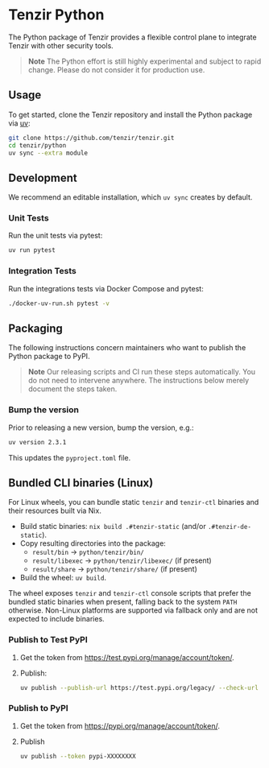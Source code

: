 # Tenzir Python

The Python package of Tenzir provides a flexible control plane to integrate Tenzir
with other security tools.

> **Note**
> The Python effort is still highly experimental and subject to rapid change.
> Please do not consider it for production use.

## Usage

To get started, clone the Tenzir repository and install the Python package via
[uv](https://docs.astral.sh/uv/):

```bash
git clone https://github.com/tenzir/tenzir.git
cd tenzir/python
uv sync --extra module
```

## Development

We recommend an editable installation, which `uv sync` creates by default.

### Unit Tests

Run the unit tests via pytest:

```bash
uv run pytest
```

### Integration Tests

Run the integrations tests via Docker Compose and pytest:

```bash
./docker-uv-run.sh pytest -v
```

## Packaging

The following instructions concern maintainers who want to publish the Python
package to PyPI.

> **Note**
> Our releasing scripts and CI run these steps automatically. You do not need to
> intervene anywhere. The instructions below merely document the steps taken.

### Bump the version

Prior to releasing a new version, bump the version, e.g.:

```bash
uv version 2.3.1
```

This updates the `pyproject.toml` file.

## Bundled CLI binaries (Linux)

For Linux wheels, you can bundle static `tenzir` and `tenzir-ctl` binaries and their resources built via Nix.

- Build static binaries: `nix build .#tenzir-static` (and/or `.#tenzir-de-static`).
- Copy resulting directories into the package:
  - `result/bin` → `python/tenzir/bin/`
  - `result/libexec` → `python/tenzir/libexec/` (if present)
  - `result/share` → `python/tenzir/share/` (if present)
- Build the wheel: `uv build`.

The wheel exposes `tenzir` and `tenzir-ctl` console scripts that prefer the bundled
static binaries when present, falling back to the system `PATH` otherwise. Non-Linux
platforms are supported via fallback only and are not expected to include binaries.

### Publish to Test PyPI

1. Get the token from <https://test.pypi.org/manage/account/token/>.

2. Publish:

   ```bash
   uv publish --publish-url https://test.pypi.org/legacy/ --check-url https://test.pypi.org/simple/ --token pypi-XXXXXXXX
   ```

### Publish to PyPI

1. Get the token from <https://pypi.org/manage/account/token/>.

2. Publish

   ```bash
   uv publish --token pypi-XXXXXXXX
   ```
